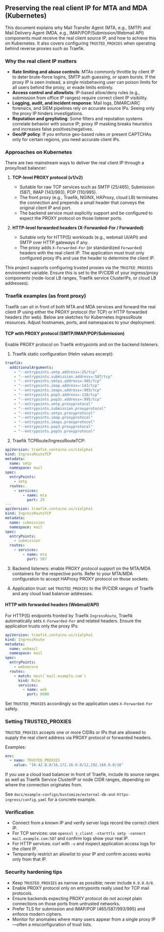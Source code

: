 ## Preserving the real client IP for MTA and MDA (Kubernetes)

This document explains why Mail Transfer Agent (MTA, e.g., SMTP) and Mail Delivery Agent (MDA, e.g., IMAP/POP/Submission/Webmail API) components must receive the real client source IP, and how to achieve this on Kubernetes. It also covers configuring `TRUSTED_PROXIES` when operating behind reverse proxies such as Traefik.

### Why the real client IP matters

- **Rate limiting and abuse controls**: MTAs commonly throttle by client IP to deter brute-force logins, SMTP auth guessing, or spam bursts. If the proxy IP is seen instead, a single misbehaving user can poison limits for all users behind the proxy, or evade limits entirely.
- **Access control and allowlists**: IP-based allow/deny rules (e.g., submission from office IP ranges) require correct client IP visibility.
- **Logging, audit, and incident response**: Mail logs, DMARC/ARC forensics, and SIEM pipelines rely on accurate source IPs. Seeing only the proxy IP hinders investigations.
- **Reputation and greylisting**: Some filters and reputation systems correlate behavior with source IP; proxy IP masking breaks heuristics and increases false positives/negatives.
- **Geo/IP policy**: If you enforce geo-based rules or present CAPTCHAs only for certain regions, you need accurate client IPs.

### Approaches on Kubernetes

There are two mainstream ways to deliver the real client IP through a proxy/load balancer:

1) **TCP-level PROXY protocol (v1/v2)**
   - Suitable for raw TCP services such as SMTP (25/465), Submission (587), IMAP (143/993), POP (110/995).
   - The front proxy (e.g., Traefik, NGINX, HAProxy, cloud LB) terminates the connection and prepends a small header that conveys the original client IP and port.
   - The backend service must explicitly support and be configured to expect the PROXY protocol on those listener ports.

2) **HTTP-level forwarded headers (X-Forwarded-For / Forwarded)**
   - Suitable only for HTTP(S) workloads (e.g., webmail UI/API) and SMTP over HTTP gateways if any.
   - The proxy adds `X-Forwarded-For` (or standardized `Forwarded`) headers with the real client IP. The application must trust only configured proxy IPs and use the header to determine the client IP.

This project supports configuring trusted proxies via the `TRUSTED_PROXIES` environment variable. Ensure this is set to the IP/CIDR of your ingress/proxy components (node-local LB ranges, Traefik service ClusterIPs, or cloud LB addresses).

### Traefik examples (as front proxy)

Traefik can sit in front of both MTA and MDA services and forward the real client IP using either the PROXY protocol (for TCP) or HTTP forwarded headers (for web). Below are sketches for Kubernetes IngressRoute resources. Adjust hostnames, ports, and namespaces to your deployment.

#### TCP with PROXY protocol (SMTP/IMAP/POP/Submission)

Enable PROXY protocol on Traefik entrypoints and on the backend listeners.

1) Traefik static configuration (Helm values excerpt):

```yaml
traefik:
  additionalArguments:
    - "--entrypoints.smtp.address=:25/tcp"
    - "--entrypoints.submission.address=:587/tcp"
    - "--entrypoints.smtps.address=:465/tcp"
    - "--entrypoints.imap.address=:143/tcp"
    - "--entrypoints.imaps.address=:993/tcp"
    - "--entrypoints.pop3.address=:110/tcp"
    - "--entrypoints.pop3s.address=:995/tcp"
    - "--entrypoints.smtp.proxyprotocol"
    - "--entrypoints.submission.proxyprotocol"
    - "--entrypoints.smtps.proxyprotocol"
    - "--entrypoints.imap.proxyprotocol"
    - "--entrypoints.imaps.proxyprotocol"
    - "--entrypoints.pop3.proxyprotocol"
    - "--entrypoints.pop3s.proxyprotocol"
```

2) Traefik TCPRoute/IngressRouteTCP:

```yaml
apiVersion: traefik.containo.us/v1alpha1
kind: IngressRouteTCP
metadata:
  name: smtp
  namespace: mail
spec:
  entryPoints:
    - smtp
  routes:
    - services:
        - name: mta
          port: 25
---
apiVersion: traefik.containo.us/v1alpha1
kind: IngressRouteTCP
metadata:
  name: submission
  namespace: mail
spec:
  entryPoints:
    - submission
  routes:
    - services:
        - name: mta
          port: 587
```

3) Backend listeners: enable PROXY protocol support on the MTA/MDA containers for the respective ports. Refer to your MTA/MDA configuration to accept HAProxy PROXY protocol on those sockets.

4) Application trust: set `TRUSTED_PROXIES` to the IP/CIDR ranges of Traefik and any cloud load balancer addresses.

#### HTTP with forwarded headers (Webmail/API)

For HTTP(S) endpoints fronted by Traefik `IngressRoute`, Traefik automatically sets `X-Forwarded-For` and related headers. Ensure the application trusts only the proxy IPs:

```yaml
apiVersion: traefik.containo.us/v1alpha1
kind: IngressRoute
metadata:
  name: webmail
  namespace: mail
spec:
  entryPoints:
    - websecure
  routes:
    - match: Host(`mail.example.com`)
      kind: Rule
      services:
        - name: web
          port: 8080
```

Set `TRUSTED_PROXIES` accordingly so the application uses `X-Forwarded-For` safely.

### Setting TRUSTED_PROXIES

`TRUSTED_PROXIES` accepts one or more CIDRs or IPs that are allowed to supply the real client address via PROXY protocol or forwarded headers.

Examples:

```yaml
env:
  - name: TRUSTED_PROXIES
    value: "10.42.0.0/16,172.16.0.0/12,192.168.0.0/16"
```

If you use a cloud load balancer in front of Traefik, include its source ranges as well as Traefik Service ClusterIP or node CIDR ranges, depending on where the connection originates from.

See `docs/example-configs/kustomize/external-db-and-https-ingress/config.yaml` for a concrete example.

### Verification

- Connect from a known IP and verify server logs record the correct client IP.
- For TCP services: use `openssl s_client -starttls smtp -connect mail.example.com:587` and confirm logs show your real IP.
- For HTTP services: curl with `-v` and inspect application access logs for the client IP.
- Temporarily restrict an allowlist to your IP and confirm access works only from that IP.

### Security hardening tips

- Keep `TRUSTED_PROXIES` as narrow as possible; never include `0.0.0.0/0`.
- Enable PROXY protocol only on entrypoints really used for TCP mail protocols.
- Ensure backends expecting PROXY protocol do not accept plain connections on those ports from untrusted networks.
- Prefer TLS for submission and IMAP/POP (465/587/993/995) and enforce modern ciphers.
- Monitor for anomalies where many users appear from a single proxy IP—often a misconfiguration of trust lists.

